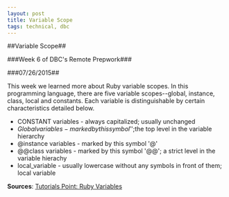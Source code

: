 ```yaml
---
layout: post
title: Variable Scope
tags: technical, dbc
---
```

##Variable Scope##

###Week 6 of DBC's Remote Prepwork###

###07/26/2015##

This week we learned more about Ruby variable scopes. In this programming language, there are five variable scopes--global, instance, class, local and constants. Each variable is distinguishable by certain characteristics detailed below.

- CONSTANT variables - always capitalized; usually unchanged
- $Global variables - marked by this symbol '$';the top level in the variable hierarchy
- @instance variables - marked by this symbol '@'
- @@class variables - marked by this symbol '@@'; a strict level in the variable hierachy
- local_variable - usually lowercase without any symbols in front of them; local variable

**Sources**:
[Tutorials Point: Ruby Variables](http://www.tutorialspoint.com/ruby/ruby_variables.htm)